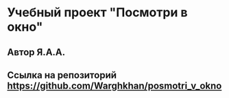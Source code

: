 # Учебный проект "Посмотри в окно"
## Автор Я.А.А.
Cсылка на репозиторий https://github.com/Warghkhan/posmotri_v_okno
----

